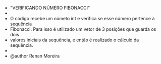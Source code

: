 * "VERIFICANDO NÚMERO FIBONACCI"
 * 
 * O código recebe um númeto int e verifica se esse número pertence à sequência
 * Fibonacci. Para isso é utilizado um vetor de 3 posições que guarda os dois
 * valores iniciais da sequência, e então é realizado o cálculo da sequência.
 * 
 * @author Renan Moreira
